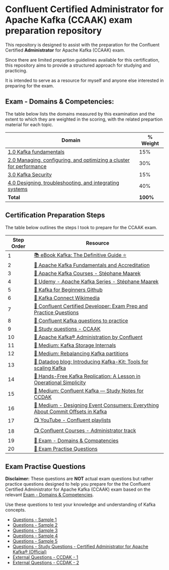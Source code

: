 # Confluent Certified Administrator for Apache Kafka (CCAAK) exam preparation repository

This repository is designed to assist with the preparation for the Confluent Certified **Administrator** for Apache Kafka (CCAAK) exam. 

Since there are limited prepartion guidelines available for this certification, this repository aims to provide a structured approach for studying and practicing.

It is intended to serve as a resource for myself and anyone else interested in preparing for the exam.

## Exam - Domains & Competencies:

The table below lists the domains measured by this examination and the extent to which they
are weighted in the scoring, with the related prepartion material for each topic.

| Domain                                                | % Weight |
|-------------------------------------------------------|----------|
| [1.0 Kafka fundamentals](./1_kafka_fundamentals/README.md)                                | 15%      |
| [2.0 Managing, configuring, and optimizing a cluster for performance](./2_managing_configuring_and_optimizing_a_cluster_for_performance/README.md) | 30%      |
| [3.0 Kafka Security](./3_kafka_security/README.md)                                    | 15%      |
| [4.0 Designing, troubleshooting, and integrating systems](./4_designing_troubleshooting_and_integrating_systems/README.md) | 40%      |
| **Total**                                             | **100%** |

## Certification Preparation Steps

The table below outlines the steps I took to prepare for the CCAAK exam.

| Step Order | Resource |
|------------|----------|
| 1  | [📚 eBook Kafka: The Definitive Guide ⭐](https://www.confluent.io/resources/ebook/kafka-the-definitive-guide/) |
| 2  | [🏃 Apache Kafka Fundamentals and Accreditation](https://training.confluent.io/channeldetail/apache-kafka-fundamentals-and-accreditation) |
| 3  | [🏃 Apache Kafka Courses - Stéphane Maarek](https://www.kafka-tutorials.com/) |
| 4  | [🏃 Udemy - Apache Kafka Series - Stéphane Maarek](https://www.udemy.com/courses/search/?src=ukw&q=apache+kafka+series) |
| 5  | [🏃 Kafka for Beginners Github](https://github.com/conduktor/kafka-beginners-course) |
| 6  | [🏃 Kafka Connect Wikimedia](https://github.com/conduktor/kafka-connect-wikimedia) |
| 7  | [📝 Confluent Certified Developer: Exam Prep and Practice Questions](https://www.danielsobrado.com/blog/confluent-certified-developer-exam-prep/) |
| 8  | [📝 Confluent Kafka questions to practice](https://github.com/danielsobrado/CCDAK-Exam-Questions) |
| 9  | [📝 Study questions - CCAAK](https://assets.confluent.io/m/167c1649869e1f61/original/20200331-Admin_Certification_Sample_Questions.pdf) |
| 10 | [📄 Apache Kafka® Administration by Confluent](https://assets.confluent.io/m/1108e4ccb69b3e6b/original/20220616-DS-Confluent_Apache_Kafka_Admin_by_Confluent.pdf) |
| 11 | [📄 Medium: Kafka Storage Internals](https://medium.com/@darefamuyiwa/kafka-storage-internals-36606917629c) |
| 12 | [📄 Medium: Rebalancing Kafka partitions](https://blog.hawk-tech.io/rebalancing-kafkas-partitions-803918d8d244) |
| 13 | [📄 Datadog blog: Introducing Kafka-Kit: Tools for scaling Kafka](https://www.datadoghq.com/blog/engineering/introducing-kafka-kit-tools-for-scaling-kafka/) |
| 14 | [📄 Hands-Free Kafka Replication: A Lesson in Operational Simplicity](https://www.confluent.io/blog/hands-free-kafka-replication-a-lesson-in-operational-simplicity/) |
| 15 | [📄 Medium: Confluent Kafka — Study Notes for CCDAK](https://amandeepm.medium.com/confluent-kafka-study-cheat-sheet-9decf2eac6db) |
| 16 | [📄 Medium - Designing Event Consumers: Everything About Commit Offsets in Kafka](https://eryilmaz0.medium.com/designing-event-consumers-everything-about-commit-offsets-in-kafka-23d3f88472bd) |
| 17 | [📺 YouTube - Confluent playlists](https://www.youtube.com/@Confluent/playlists) |
| 18 | [📺 Confluent Courses - Administrator track](https://developer.confluent.io/courses/?course=for-administrators#fundamentals) |
| 19 | [📝 Exam - Domains & Compatencies](#exam---domains--competencies) |
| 20 | [📝 Exam Practise Questions](#exam-practise-questions) |

## Exam Practise Questions

**Disclaimer:** These questions are **NOT** actual exam questions but rather practice questions designed to help you prepare for the the Confluent Certified Administrator for Apache Kafka (CCAAK) exam based on the relevant [Exam - Domains & Competencies](#exam---domains--competencies).

Use these questions to test your knowledge and understanding of Kafka concepts.

* [Questions - Sample 1](./sample_exam_questions/questions-sample-1.md)
* [Questions - Sample 2](./sample_exam_questions/questions-sample-2.md)
* [Questions - Sample 3](./sample_exam_questions/questions-sample-3.md)
* [Questions - Sample 4](./sample_exam_questions/questions-sample-4.md)
* [Questions - Sample 5](./sample_exam_questions/questions-sample-5.md)
* [Questions - Study Questions - Certified Administrator for Apache Kafka® (Official)](./sample_exam_questions/questions-sample-6.md)
* [External Questions - CCDAK - 1](https://github.com/danielsobrado/CCDAK-Exam-Questions)
* [External Questions - CCDAK - 2](https://github.com/ayushdixit487/CCDAK-Exam-Practice-Test-2/)

